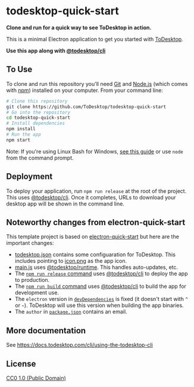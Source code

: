 # todesktop-quick-start

**Clone and run for a quick way to see ToDesktop in action.**

This is a minimal Electron application to get you started with [ToDesktop](https://todesktop.com).

**Use this app along with [@todesktop/cli](https://npmjs.com/package/@todesktop/cli)**

## To Use

To clone and run this repository you'll need [Git](https://git-scm.com) and [Node.js](https://nodejs.org/en/download/) (which comes with [npm](http://npmjs.com)) installed on your computer. From your command line:

```bash
# Clone this repository
git clone https://github.com/ToDesktop/todesktop-quick-start
# Go into the repository
cd todesktop-quick-start
# Install dependencies
npm install
# Run the app
npm start
```

Note: If you're using Linux Bash for Windows, [see this guide](https://www.howtogeek.com/261575/how-to-run-graphical-linux-desktop-applications-from-windows-10s-bash-shell/) or use `node` from the command prompt.

## Deployment

To deploy your application, run `npm run release` at the root of the project. This uses [@todesktop/cli](https://npmjs.com/package/@todesktop/cli). Once it completes, URLs to download your desktop app will be shown in the command line.

## Noteworthy changes from electron-quick-start

This template project is based on [electron-quick-start](https://github.com/electron/electron-quick-start) but here are the important changes:

- [todesktop.json](./todesktop.json) contains some configuaration for ToDesktop. This includes pointing to [icon.png](./icon.png) as the app icon.
- [main.js](./main.js) uses [@todesktop/runtime](https://npmjs.com/package/@todesktop/runtime). This handles auto-updates, etc.
- The [`npm run release` command](./package.json) uses [@todesktop/cli](https://npmjs.com/package/@todesktop/cli) to deploy the app to production.
- The [`npm run build` command](./package.json) uses [@todesktop/cli](https://npmjs.com/package/@todesktop/cli) to build the app for development use.
- The `electron` version in [`devDependencies`](./package.json) is fixed (it doesn't start with `^` or `~`). ToDesktop will use this version when building the app binaries.
- The `author` in [`package.json`](./package.json) contains an email.

## More documentation

See https://docs.todesktop.com/cli/using-the-todesktop-cli

## License

[CC0 1.0 (Public Domain)](LICENSE.md)
